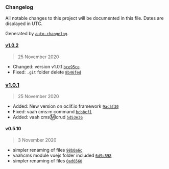 ### Changelog

All notable changes to this project will be documented in this file. Dates are displayed in UTC.

Generated by [`auto-changelog`](https://github.com/CookPete/auto-changelog).

#### [v1.0.2](https://github.com/webreinvent/vaahcli/compare/v1.0.1...v1.0.2)

> 25 November 2020

- Changed: version v1.0.1 [`bce95ce`](https://github.com/webreinvent/vaahcli/commit/bce95ce1f371813cb430e5057addf3c1611268ac)
- Fixed: `.git` folder delete [`8b46fed`](https://github.com/webreinvent/vaahcli/commit/8b46fed946692b591ee29974e66e36b9d6055e06)

### [v1.0.1](https://github.com/webreinvent/vaahcli/compare/v0.5.10...v1.0.1)

> 25 November 2020

- Added: New version on oclif.io framework [`9ac5f30`](https://github.com/webreinvent/vaahcli/commit/9ac5f30adaee836893a2daba5e08c8b8fb1b036c)
- Fixed: vaah cms:m command [`bcbbcf1`](https://github.com/webreinvent/vaahcli/commit/bcbbcf1257eee98d548e3141d730f37d2c0cd75d)
- Added: vaah cms:m:crud [`5d53e36`](https://github.com/webreinvent/vaahcli/commit/5d53e360dd7a4d87a00523a22a6a354cc7c79dfd)

#### v0.5.10

> 3 November 2020

- simpler renaming of files [`98b0a6c`](https://github.com/webreinvent/vaahcli/commit/98b0a6ceffdad12e1f2de019a174b91227399a73)
- vaahcms module vuejs folder included [`6d9c598`](https://github.com/webreinvent/vaahcli/commit/6d9c5985970f7caa4d5cb3e64510c50364a1026d)
- simpler renaming of files [`0ad6560`](https://github.com/webreinvent/vaahcli/commit/0ad656094da14e7f63836ca385c57cba93ffa78f)
